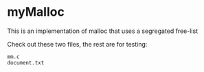 # myMalloc
This is an implementation of malloc that uses a segregated free-list

Check out these two files, the rest are for testing:
```
mm.c
document.txt
```
